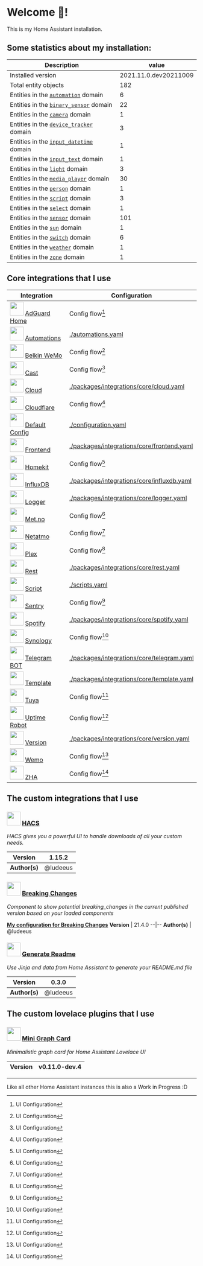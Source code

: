 # Welcome 👋!

This is my Home Assistant installation.

## Some statistics about my installation:

Description | value
--|--
Installed version | 2021.11.0.dev20211009
Total entity objects | 182
Entities in the [`automation`](https://www.home-assistant.io/components/automation) domain | 6
Entities in the [`binary_sensor`](https://www.home-assistant.io/components/binary_sensor) domain | 22
Entities in the [`camera`](https://www.home-assistant.io/components/camera) domain | 1
Entities in the [`device_tracker`](https://www.home-assistant.io/components/device_tracker) domain | 3
Entities in the [`input_datetime`](https://www.home-assistant.io/components/input_datetime) domain | 1
Entities in the [`input_text`](https://www.home-assistant.io/components/input_text) domain | 1
Entities in the [`light`](https://www.home-assistant.io/components/light) domain | 3
Entities in the [`media_player`](https://www.home-assistant.io/components/media_player) domain | 30
Entities in the [`person`](https://www.home-assistant.io/components/person) domain | 1
Entities in the [`script`](https://www.home-assistant.io/components/script) domain | 3
Entities in the [`select`](https://www.home-assistant.io/components/select) domain | 1
Entities in the [`sensor`](https://www.home-assistant.io/components/sensor) domain | 101
Entities in the [`sun`](https://www.home-assistant.io/components/sun) domain | 1
Entities in the [`switch`](https://www.home-assistant.io/components/switch) domain | 6
Entities in the [`weather`](https://www.home-assistant.io/components/weather) domain | 1
Entities in the [`zone`](https://www.home-assistant.io/components/zone) domain | 1

## Core integrations that I use

Integration | Configuration
--|--
[<img src="https://brands.home-assistant.io/_/adguard/icon.png" height="36"/>](https://brands.home-assistant.io/_/adguard/icon.png) [AdGuard Home](https://home-assistant.io/integrations/adguard) | Config flow[^1]
[<img src="https://brands.home-assistant.io/_/automation/icon.png" height="36"/>](https://brands.home-assistant.io/_/automation/icon.png) [Automations](https://home-assistant.io/integrations/automation) | [./automations.yaml](./automations.yaml)
[<img src="https://brands.home-assistant.io/_/wemo/icon.png" height="36"/>](https://brands.home-assistant.io/_/wemo/icon.png) [Belkin WeMo](https://home-assistant.io/integrations/wemo) | Config flow[^1]
[<img src="https://brands.home-assistant.io/_/cast/icon.png" height="36"/>](https://brands.home-assistant.io/_/cast/icon.png) [Cast](https://home-assistant.io/integrations/cast) | Config flow[^1]
[<img src="https://brands.home-assistant.io/_/cloud/icon.png" height="36"/>](https://brands.home-assistant.io/_/cloud/icon.png) [Cloud](https://home-assistant.io/integrations/cloud) | [./packages/integrations/core/cloud.yaml](./packages/integrations/core/cloud.yaml)
[<img src="https://brands.home-assistant.io/_/cloudflare/icon.png" height="36"/>](https://brands.home-assistant.io/_/cloudflare/icon.png) [Cloudflare](https://home-assistant.io/integrations/cloudflare) | Config flow[^1]
[<img src="https://brands.home-assistant.io/_/default_config/icon.png" height="36"/>](https://brands.home-assistant.io/_/default_config/icon.png) [Default Config](https://home-assistant.io/integrations/default_config) | [./configuration.yaml](./configuration.yaml)
[<img src="https://brands.home-assistant.io/_/frontend/icon.png" height="36"/>](https://brands.home-assistant.io/_/frontend/icon.png) [Frontend](https://home-assistant.io/integrations/frontend) | [./packages/integrations/core/frontend.yaml](./packages/integrations/core/frontend.yaml)
[<img src="https://brands.home-assistant.io/_/homekit/icon.png" height="36"/>](https://brands.home-assistant.io/_/homekit/icon.png) [Homekit](https://home-assistant.io/integrations/homekit) | Config flow[^1]
[<img src="https://brands.home-assistant.io/_/influxdb/icon.png" height="36"/>](https://brands.home-assistant.io/_/influxdb/icon.png) [InfluxDB](https://home-assistant.io/integrations/influxdb) | [./packages/integrations/core/influxdb.yaml](./packages/integrations/core/influxdb.yaml)
[<img src="https://brands.home-assistant.io/_/logger/icon.png" height="36"/>](https://brands.home-assistant.io/_/logger/icon.png) [Logger](https://home-assistant.io/integrations/logger) | [./packages/integrations/core/logger.yaml](./packages/integrations/core/logger.yaml)
[<img src="https://brands.home-assistant.io/_/met/icon.png" height="36"/>](https://brands.home-assistant.io/_/met/icon.png) [Met.no](https://home-assistant.io/integrations/met) | Config flow[^1]
[<img src="https://brands.home-assistant.io/_/netatmo/icon.png" height="36"/>](https://brands.home-assistant.io/_/netatmo/icon.png) [Netatmo](https://home-assistant.io/integrations/netatmo) | Config flow[^1]
[<img src="https://brands.home-assistant.io/_/plex/icon.png" height="36"/>](https://brands.home-assistant.io/_/plex/icon.png) [Plex](https://home-assistant.io/integrations/plex) | Config flow[^1]
[<img src="https://brands.home-assistant.io/_/rest/icon.png" height="36"/>](https://brands.home-assistant.io/_/rest/icon.png) [Rest](https://home-assistant.io/integrations/rest) | [./packages/integrations/core/rest.yaml](./packages/integrations/core/rest.yaml)
[<img src="https://brands.home-assistant.io/_/script/icon.png" height="36"/>](https://brands.home-assistant.io/_/script/icon.png) [Script](https://home-assistant.io/integrations/script) | [./scripts.yaml](./scripts.yaml)
[<img src="https://brands.home-assistant.io/_/sentry/icon.png" height="36"/>](https://brands.home-assistant.io/_/sentry/icon.png) [Sentry](https://home-assistant.io/integrations/sentry) | Config flow[^1]
[<img src="https://brands.home-assistant.io/_/spotify/icon.png" height="36"/>](https://brands.home-assistant.io/_/spotify/icon.png) [Spotify](https://home-assistant.io/integrations/spotify) | [./packages/integrations/core/spotify.yaml](./packages/integrations/core/spotify.yaml)
[<img src="https://brands.home-assistant.io/_/synology_dsm/icon.png" height="36"/>](https://brands.home-assistant.io/_/synology_dsm/icon.png) [Synology](https://home-assistant.io/integrations/synology_dsm) | Config flow[^1]
[<img src="https://brands.home-assistant.io/_/telegram/icon.png" height="36"/>](https://brands.home-assistant.io/_/telegram/icon.png) [Telegram BOT](https://home-assistant.io/integrations/telegram) | [./packages/integrations/core/telegram.yaml](./packages/integrations/core/telegram.yaml)
[<img src="https://brands.home-assistant.io/_/template/icon.png" height="36"/>](https://brands.home-assistant.io/_/template/icon.png) [Template](https://home-assistant.io/integrations/template) | [./packages/integrations/core/template.yaml](./packages/integrations/core/template.yaml)
[<img src="https://brands.home-assistant.io/_/tuya/icon.png" height="36"/>](https://brands.home-assistant.io/_/tuya/icon.png) [Tuya](https://home-assistant.io/integrations/tuya) | Config flow[^1]
[<img src="https://brands.home-assistant.io/_/uptimerobot/icon.png" height="36"/>](https://brands.home-assistant.io/_/uptimerobot/icon.png) [Uptime Robot](https://home-assistant.io/integrations/uptimerobot) | Config flow[^1]
[<img src="https://brands.home-assistant.io/_/version/icon.png" height="36"/>](https://brands.home-assistant.io/_/version/icon.png) [Version](https://home-assistant.io/integrations/version) | [./packages/integrations/core/version.yaml](./packages/integrations/core/version.yaml)
[<img src="https://brands.home-assistant.io/_/wemo/icon.png" height="36"/>](https://brands.home-assistant.io/_/wemo/icon.png) [Wemo](https://home-assistant.io/integrations/wemo) | Config flow[^1]
[<img src="https://brands.home-assistant.io/_/zha/icon.png" height="36"/>](https://brands.home-assistant.io/_/zha/icon.png) [ZHA](https://home-assistant.io/integrations/zha) | Config flow[^1]



## The custom integrations that I use

### [<img src="https://brands.home-assistant.io/_/hacs/icon.png" height="36"/>](https://brands.home-assistant.io/_/hacs/icon.png) [HACS](https://github.com/hacs/integration)

_HACS gives you a powerful UI to handle downloads of all your custom needs._

**Version** | 1.15.2
--|--
**Author(s)** | @ludeeus

### [<img src="https://brands.home-assistant.io/_/breaking_changes/icon.png" height="36"/>](https://brands.home-assistant.io/_/breaking_changes/icon.png) [Breaking Changes](https://github.com/custom-components/breaking_changes)

_Component to show potential breaking_changes in the current published version based on your loaded components_


[**My configuration for Breaking Changes**](./packages/integrations/custom/breaking_changes.yaml)
**Version** | 21.4.0
--|--
**Author(s)** | @ludeeus

### [<img src="https://brands.home-assistant.io/_/readme/icon.png" height="36"/>](https://brands.home-assistant.io/_/readme/icon.png) [Generate Readme](https://github.com/custom-components/readme)

_Use Jinja and data from Home Assistant to generate your README.md file_

**Version** | 0.3.0
--|--
**Author(s)** | @ludeeus

## The custom lovelace plugins that I use

### [<img src="https://brands.home-assistant.io/_//icon.png" height="36"/>](https://brands.home-assistant.io/_//icon.png) [Mini Graph Card](https://github.com/kalkih/mini-graph-card)

_Minimalistic graph card for Home Assistant Lovelace UI_

**Version** | v0.11.0-dev.4
--|--


***

Like all other Home Assistant instances this is also a Work in Progress :D

<!-- Footnotes -->
[^1]: UI Configuration
